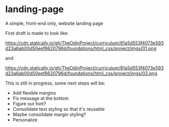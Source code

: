 # landing-page
A simple, front-end only, website landing page

First draft is made to look like:

https://cdn.statically.io/gh/TheOdinProject/curriculum/81a5d553f4073e593d23a6ab00d50eef8620796d/foundations/html_css/project/imgs/01.png

and

https://cdn.statically.io/gh/TheOdinProject/curriculum/81a5d553f4073e593d23a6ab00d50eef8620796d/foundations/html_css/project/imgs/02.png


This is still in progress, some next steps will be:
- Add flexible margins
- Fix message at the bottom
- Figure out font?
- Consolidate text styling so that it's reusable
- Maybe consolidate margin styling?
- Personalize